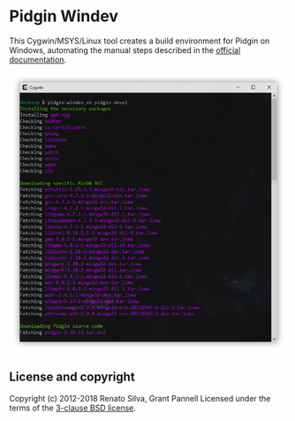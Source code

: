 # Pidgin Windev

This Cygwin/MSYS/Linux tool creates a build environment for Pidgin on Windows, automating the manual steps described in the [official documentation](http://developer.pidgin.im/wiki/BuildingWinPidgin).

![Screenshot](pidgin-windev.png)

## License and copyright

Copyright (c) 2012-2018 Renato Silva, Grant Pannell
Licensed under the terms of the [3-clause BSD license](LICENSE).
